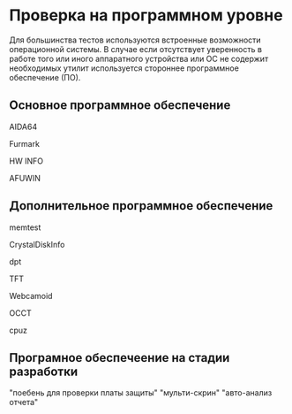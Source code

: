 # Проверка на программном уровне

Для большинства тестов используются встроенные возможности операционной системы. В случае если отсутствует уверенность в работе того или иного аппаратного устройства или ОС не содержит необходимых утилит используется стороннее программное обеспечение (ПО).

## Основное программное обеспечение
AIDA64

Furmark

HW INFO

AFUWIN

## Дополнительное программное обеспечение

memtest

CrystalDiskInfo

dpt

TFT

Webcamoid

OCCT

cpuz

## Програмное обеспечеение на стадии разработки

"поебень для проверки платы защиты"
"мульти-скрин"
"авто-анализ отчета"


